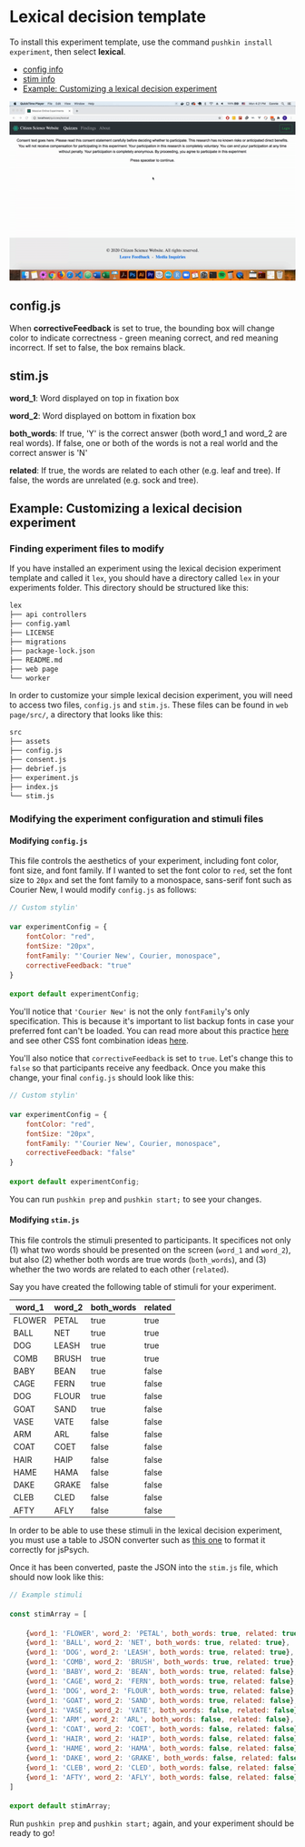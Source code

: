 # Lexical decision template

To install this experiment template, use the command `pushkin install experiment`, then select **lexical**.

* [config info](lexical-decision-template.md#config-js)
* [stim info](lexical-decision-template.md#stim-js)
* [Example: Customizing a lexical decision experiment](lexical-decision-template.md#example-customizing-a-lexical-decision-experiment)

![Lexical decision experiment template, with corrective response set to true.](../../.gitbook/assets/ezgif.com-video-to-gif-9-.gif)

## config.js

When **correctiveFeedback** is set to true, the bounding box will change color to indicate correctness - green meaning correct, and red meaning incorrect. If set to false, the box remains black.

## stim.js

**word\_1**: Word displayed on top in fixation box

**word\_2**: Word displayed on bottom in fixation box

**both\_words**: If true, 'Y' is the correct answer \(both word\_1 and word\_2 are real words\). If false, one or both of the words is not a real world and the correct answer is 'N'

**related**: If true, the words are related to each other \(e.g. leaf and tree\). If false, the words are unrelated \(e.g. sock and tree\).

## Example: Customizing a lexical decision experiment

### Finding experiment files to modify

If you have installed an experiment using the lexical decision experiment template and called it `lex`, you should have a directory called `lex` in your experiments folder. This directory should be structured like this:

```example
lex
├── api controllers
├── config.yaml
├── LICENSE
├── migrations
├── package-lock.json
├── README.md
├── web page
└── worker
```
In order to customize your simple lexical decision experiment, you will need to access two files, `config.js` and `stim.js`. These files can be found in `web page/src/`, a directory that looks like this:

```example
src
├── assets
├── config.js
├── consent.js
├── debrief.js
├── experiment.js
├── index.js
└── stim.js
```

### Modifying the experiment configuration and stimuli files

#### Modifying `config.js`

This file controls the aesthetics of your experiment, including font color, font size, and font family. If I wanted to set the font color to `red`, set the font size to `20px` and set the font family to a monospace, sans-serif font such as Courier New, I would modify `config.js` as follows:

```javascript
// Custom stylin'

var experimentConfig = {
    fontColor: "red",
    fontSize: "20px",
    fontFamily: "'Courier New', Courier, monospace",
    correctiveFeedback: "true"
}

export default experimentConfig;
```

You'll notice that `'Courier New'` is not the only `fontFamily`'s only specification. This is because it's important to list backup fonts in case your preferred font can't be loaded. You can read more about this practice [here](https://discuss.codecademy.com/t/how-many-fallback-fonts-should-i-have/363586) and see other CSS font combination ideas [here](https://www.w3schools.com/cssref/css_websafe_fonts.asp). 

You'll also notice that `correctiveFeedback` is set to `true`. Let's change this to `false` so that participants receive any feedback. Once you make this change, your final `config.js` should look like this:

```javascript
// Custom stylin'

var experimentConfig = {
    fontColor: "red",
    fontSize: "20px",
    fontFamily: "'Courier New', Courier, monospace",
    correctiveFeedback: "false"
}

export default experimentConfig;
```

You can run `pushkin prep` and `pushkin start;` to see your changes. 


#### Modifying `stim.js`

This file controls the stimuli presented to participants. It specifices not only (1) what two words should be presented on the screen (`word_1` and `word_2`), but also (2) whether both words are true words (`both_words`), and (3) whether the two words are related to each other (`related`). 

Say you have created the following table of stimuli for your experiment.

| word_1 | word_2 | both_words | related |
|--------|--------|------------|---------|
| FLOWER | PETAL  | true       | true    |
| BALL   | NET    | true       | true    |
| DOG    | LEASH  | true       | true    |
| COMB   | BRUSH  | true       | true    |
| BABY   | BEAN   | true       | false   |
| CAGE   | FERN   | true       | false   |
| DOG    | FLOUR  | true       | false   |
| GOAT   | SAND   | true       | false   |
| VASE   | VATE   | false      | false   |
| ARM    | ARL    | false      | false   |
| COAT   | COET   | false      | false   |
| HAIR   | HAIP   | false      | false   |
| HAME   | HAMA   | false      | false   |
| DAKE   | GRAKE  | false      | false   |
| CLEB   | CLED   | false      | false   |
| AFTY   | AFLY   | false      | false   |

In order to be able to use these stimuli in the lexical decision experiment, you must use a table to JSON converter such as [this one](https://tableconvert.com/) to format it correctly for jsPsych. 

Once it has been converted, paste the JSON into the `stim.js` file, which should now look like this:

```javascript
// Example stimuli

const stimArray = [

    {word_1: 'FLOWER', word_2: 'PETAL', both_words: true, related: true},
    {word_1: 'BALL', word_2: 'NET', both_words: true, related: true},
    {word_1: 'DOG', word_2: 'LEASH', both_words: true, related: true},
    {word_1: 'COMB', word_2: 'BRUSH', both_words: true, related: true},
    {word_1: 'BABY', word_2: 'BEAN', both_words: true, related: false},
    {word_1: 'CAGE', word_2: 'FERN', both_words: true, related: false},
    {word_1: 'DOG', word_2: 'FLOUR', both_words: true, related: false},
    {word_1: 'GOAT', word_2: 'SAND', both_words: true, related: false},
    {word_1: 'VASE', word_2: 'VATE', both_words: false, related: false},
    {word_1: 'ARM', word_2: 'ARL', both_words: false, related: false},
    {word_1: 'COAT', word_2: 'COET', both_words: false, related: false},
    {word_1: 'HAIR', word_2: 'HAIP', both_words: false, related: false},
    {word_1: 'HAME', word_2: 'HAMA', both_words: false, related: false},
    {word_1: 'DAKE', word_2: 'GRAKE', both_words: false, related: false},
    {word_1: 'CLEB', word_2: 'CLED', both_words: false, related: false},
    {word_1: 'AFTY', word_2: 'AFLY', both_words: false, related: false}
]

export default stimArray;
```

Run `pushkin prep` and `pushkin start;` again, and your experiment should be ready to go!
